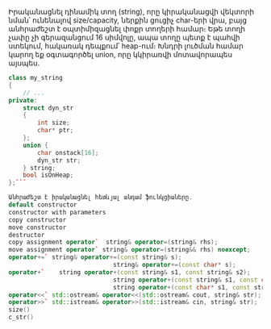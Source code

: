 Իրականացնել դինամիկ տող (string), որը կիրականացվի վեկտորի նման՝ ունենալով size/capacity, ներքին ցուցիչ char-երի վրա, բայց անհրաժեշտ է օպտիմիզացնել փոքր տողերի համար։ Եթե տողի չափը չի գերազանցում 16 սիմվոլը, ապա տողը պետք է պահվի ստեկում, հակառակ դեպքում՝ heap-ում։ Խնդրի լուծման համար կարող եք օգտագործել union, որը կկիրառվի մոտավորապես այսպես.

```cpp
class my_string 
{ 
    // ...
private: 
    struct dyn_str 
    { 
        int size; 
        char* ptr;
    }; 
    union { 
        char onstack[16]; 
        dyn_str str; 
    } string;
    bool isOnHeap;
};```

Անհրաժեշտ է իրականացնել հետևյալ անդամ ֆունկցիաները.
default constructor
constructor with parameters
copy constructor
move constructor
destructor
copy assignment operator`  string& operator=(string& rhs);
move assignment operator` string& operator=(string&& rhs) noexcept;
operator+=` string& operator+=(const string& s);
                             string& operator+=(const char* s);
operator+`    string operator+(const string& s1, const string& s2);
                             string operator+(const string& s1, const char* s2);
                             string operator+(const char* s1, const string& s2);
operator<<` std::ostream& operator<<(std::ostream& cout, string& str);
operator>>` std::istream& operator>>(std::istream& cin, string& str);
size()
c_str()
